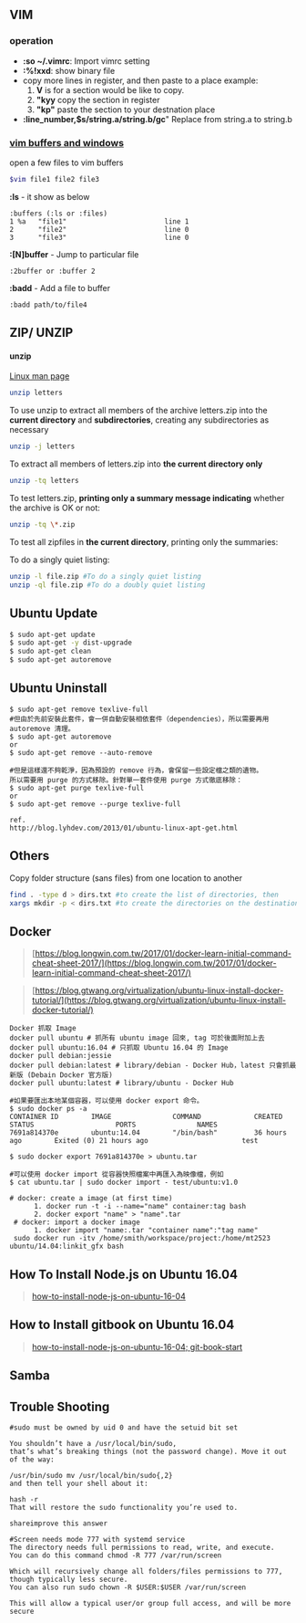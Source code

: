 ## VIM
### operation
+ **:so ~/.vimrc**: Import vimrc setting
+ **:%!xxd**: show binary file
+ copy more lines in register, and then paste to a place
  example:
  1. **V** is for a section would be like to copy.
  2. **"kyy** copy the section in register
  3. **"kp"** paste the section to your destnation place
+ **:line_number,$s/string.a/string.b/gc**" Replace from string.a to string.b

### [vim buffers and windows](https://www.openfoundry.org/tw/tech-column/2383-vim--buffers-and-windows)
open a few files to vim buffers
```bash
$vim file1 file2 file3
```
**:ls** - it show as below
```text
:buffers (:ls or :files)
1 %a   "file1"                        line 1
2      "file2"                        line 0
3      "file3"                        line 0
```
**:[N]buffer** - Jump to particular file
```text
:2buffer or :buffer 2
```
**:badd** - Add a file to buffer
```text
:badd path/to/file4
```


## ZIP/ UNZIP
#### unzip
[Linux man page](https://linux.die.net/man/1/unzip)
```bash
unzip letters
```
To use unzip to extract all members of the archive letters.zip into the **current directory** and **subdirectories**, creating any subdirectories as necessary

```bash
unzip -j letters
```
To extract all members of letters.zip into **the current directory only**

```bash
unzip -tq letters
```
To test letters.zip, **printing only a summary message indicating** whether the archive is OK or not:

```bash
unzip -tq \*.zip
```
To test all zipfiles in **the current directory**, printing only the summaries:


To do a singly quiet listing:
```bash
unzip -l file.zip #To do a singly quiet listing
unzip -ql file.zip #To do a doubly quiet listing
```

## Ubuntu Update

```bash
$ sudo apt-get update
$ sudo apt-get -y dist-upgrade
$ sudo apt-get clean
$ sudo apt-get autoremove
```

## Ubuntu Uninstall

```text
$ sudo apt-get remove texlive-full
#但由於先前安裝此套件，會一併自動安裝相依套件（dependencies），所以需要再用 autoremove 清理。
$ sudo apt-get autoremove
or
$ sudo apt-get remove --auto-remove

#但是這樣還不夠乾淨，因為預設的 remove 行為，會保留一些設定檔之類的遺物。
所以需要用 purge 的方式移除。針對單一套件使用 purge 方式徹底移除：
$ sudo apt-get purge texlive-full
or
$ sudo apt-get remove --purge texlive-full

ref.
http://blog.lyhdev.com/2013/01/ubuntu-linux-apt-get.html

```

## Others

 Copy folder structure \(sans files\) from one location to another

```bash
find . -type d > dirs.txt #to create the list of directories, then
xargs mkdir -p < dirs.txt #to create the directories on the destination.
```

## Docker

> [https://blog.longwin.com.tw/2017/01/docker-learn-initial-command-cheat-sheet-2017/](https://blog.longwin.com.tw/2017/01/docker-learn-initial-command-cheat-sheet-2017/)

> [https://blog.gtwang.org/virtualization/ubuntu-linux-install-docker-tutorial/](https://blog.gtwang.org/virtualization/ubuntu-linux-install-docker-tutorial/)

```text
Docker 抓取 Image
docker pull ubuntu # 抓所有 ubuntu image 回來, tag 可於後面附加上去
docker pull ubuntu:16.04 # 只抓取 Ubuntu 16.04 的 Image
docker pull debian:jessie
docker pull debian:latest # library/debian - Docker Hub，latest 只會抓最新版 (Debain Docker 官方版)
docker pull ubuntu:latest # library/ubuntu - Docker Hub

#如果要匯出本地某個容器，可以使用 docker export 命令。
$ sudo docker ps -a
CONTAINER ID        IMAGE               COMMAND             CREATED             STATUS                    PORTS               NAMES
7691a814370e        ubuntu:14.04        "/bin/bash"         36 hours ago        Exited (0) 21 hours ago                       test

$ sudo docker export 7691a814370e > ubuntu.tar

#可以使用 docker import 從容器快照檔案中再匯入為映像檔，例如
$ cat ubuntu.tar | sudo docker import - test/ubuntu:v1.0

# docker: create a image (at first time)
      1. docker run -t -i --name="name" container:tag bash
      2. docker export "name" > "name".tar
 # docker: import a docker image
      1. docker import "name:.tar "container name":"tag name"
 sudo docker run -itv /home/smith/workspace/project:/home/mt2523 ubuntu/14.04:linkit_gfx bash

```

##  How To Install Node.js on Ubuntu 16.04

> [how-to-install-node-js-on-ubuntu-16-04](https://www.digitalocean.com/community/tutorials/how-to-install-node-js-on-ubuntu-16-04)

## How to Install gitbook on Ubuntu 16.04

> [how-to-install-node-js-on-ubuntu-16-04; ](https://blog.csdn.net/lj1404536198/article/details/78423671)
> [git-book-start](http://samwhelp.github.io/blog/read/platform/gitbook/start/)

## Samba

## Trouble Shooting

```text
#sudo must be owned by uid 0 and have the setuid bit set

You shouldn’t have a /usr/local/bin/sudo, 
that’s what’s breaking things (not the password change). Move it out of the way:

/usr/bin/sudo mv /usr/local/bin/sudo{,2}
and then tell your shell about it:

hash -r
That will restore the sudo functionality you’re used to.

shareimprove this answer
```

```text
#Screen needs mode 777 with systemd service
The directory needs full permissions to read, write, and execute.
You can do this command chmod -R 777 /var/run/screen

Which will recursively change all folders/files permissions to 777, 
though typically less secure.
You can also run sudo chown -R $USER:$USER /var/run/screen

This will allow a typical user/or group full access, and will be more secure
```

#### 

#### 




